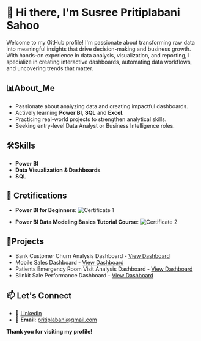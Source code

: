  # 👋 Hi there, I'm Susree Pritiplabani Sahoo
 Welcome to my GitHub profile! I'm passionate about transforming raw data into meaningful insights that drive decision-making and business growth. With hands-on experience in data analysis, visualization, and reporting, I specialize in creating interactive dashboards, automating data workflows, and uncovering trends that matter.
 ## 📊About_Me
- Passionate about analyzing data and creating impactful dashboards.
- Actively learning **Power BI**, **SQL** and **Excel**.
- Practicing real-world projects to strengthen analytical skills.
- Seeking entry-level Data Analyst or Business Intelligence roles.
## 🛠Skills
- **Power BI**
- **Data Visualization & Dashboards**
- **SQL**
## 📜 Cretifications
- **Power BI for Beginners**:
![Certificate 1](https://github.com/user-attachments/assets/185101b5-1a10-4f97-a229-b580bf7ca1bd)

- **Power BI Data Modeling Basics Tutorial Course**:
![Certificate 2](https://github.com/user-attachments/assets/91350ecf-6674-4fb2-b42c-a073e00bac7c)
## 🚀Projects
- Bank Customer Churn Analysis Dashboard - <a href="https://github.com/priti7540/Bank-Customer-Churn-Analysis-Dashboard/blob/main/Customer%20Churn%20Analysis.png">View Dashboard</a>
- Mobile Sales Dashboard - <a href="https://github.com/priti7540/Mobile-Sales-Dashboard/blob/main/Mob%20sales%20dashboard.png">View Dashboard</a>
- Patients Emergency Room Visit Analysis Dashboard - <a href="https://github.com/priti7540/Patients-Emergency-Room-Visit-Analysis-Dashboard/blob/main/Hospital%20Dashboard.png">View Dashboard</a>
- Blinkit Sale Performance Dashboard - <a href="https://github.com/priti7540/Blinkit-Sale-Performance-Dashboard/blob/main/Blinkit%20Dashboard.png">View Dashboard</a>
## 📫 Let's Connect 
- 💼 <a href="https://www.linkedin.com/in/pritiplabanisahoo?utm_source=share&utm_campaign=share_via&utm_content=profile&utm_medium=android_app">LinkedIn</a>
- 📧 **Email**: pritiplabani@gmail.com

**Thank you for visiting my profile!**




<!---
priti7540/priti7540 is a ✨ special ✨ repository because its `README.md` (this file) appears on your GitHub profile.
You can click the Preview link to take a look at your changes.
--->
